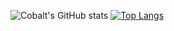 ![Cobalt's GitHub stats](https://github-readme-stats.vercel.app/api?username=CobaltBar&show_icons=true&theme=holi&count_private=true)
[![Top Langs](https://github-readme-stats.vercel.app/api/top-langs/?username=CobaltBar&layout=donut&theme=holi)](https://github.com/anuraghazra/github-readme-stats)
